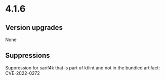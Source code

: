 # 4.1.6

## Version upgrades

None

## Suppressions

Suppression for sarif4k that is part of ktlint and not in the bundled artifact: CVE-2022-0272
